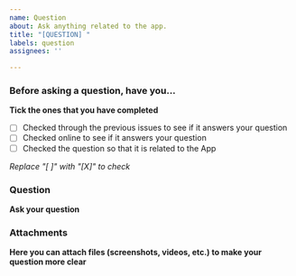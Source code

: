 ```yaml
---
name: Question
about: Ask anything related to the app.
title: "[QUESTION] "
labels: question
assignees: ''

---
```


### Before asking a question, have you...
**Tick the ones that you have completed**
- [ ] Checked through the previous issues to see if it answers your question
- [ ] Checked online to see if it answers your question
- [ ] Checked the question so that it is related to the App

*Replace "[ ]" with "[X]" to check*

### Question
**Ask your question**

### Attachments
**Here you can attach files (screenshots, videos, etc.) to make your question more clear**
